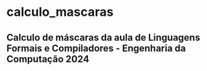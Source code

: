 # calculo_mascaras

## Calculo de máscaras da aula de Linguagens Formais e Compiladores - Engenharia da Computação 2024
